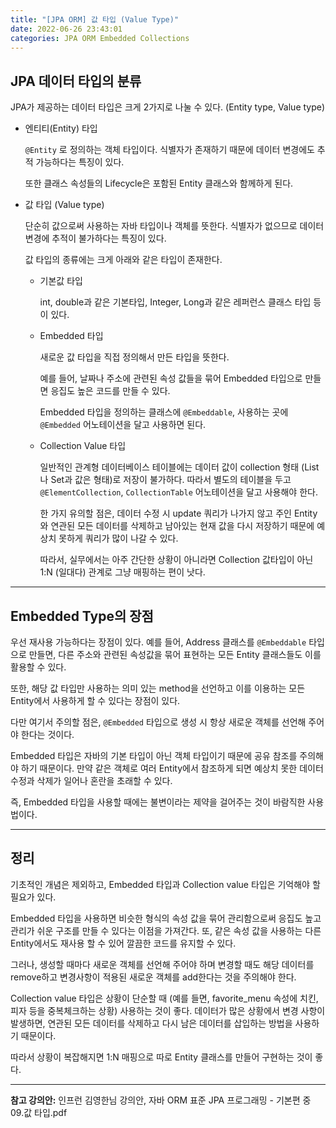```yaml
---
title: "[JPA ORM] 값 타입 (Value Type)"
date: 2022-06-26 23:43:01
categories: JPA ORM Embedded Collections
---
```


## JPA 데이터 타입의 분류

JPA가 제공하는 데이터 타입은 크게 2가지로 나눌 수 있다. (Entity type, Value type)

- 엔티티(Entity) 타입

  `@Entity` 로 정의하는 객체 타입이다. 식별자가 존재하기 때문에 데이터 변경에도 추적 가능하다는 특징이 있다.

  또한 클래스 속성들의 Lifecycle은 포함된 Entity 클래스와 함께하게 된다.

- 값 타입 (Value type)

  단순히 값으로써 사용하는 자바 타입이나 객체를 뜻한다. 식별자가 없으므로 데이터 변경에 추적이 불가하다는 특징이 있다.

  값 타입의 종류에는 크게 아래와 같은 타입이 존재한다.

  - 기본값 타입

    int, double과 같은 기본타입, Integer, Long과 같은 레퍼런스 클래스 타입 등이 있다.

  - Embedded 타입

    새로운 값 타입을 직접 정의해서 만든 타입을 뜻한다. 

    예를 들어, 날짜나 주소에 관련된 속성 값들을 묶어 Embedded 타입으로 만들면 응집도 높은 코드를 만들 수 있다.

    Embedded 타입을 정의하는 클래스에 `@Embeddable`, 사용하는 곳에 `@Embedded` 어노테이션을 달고 사용하면 된다.

  - Collection Value 타입

    일반적인 관계형 데이터베이스 테이블에는 데이터 값이 collection 형태 (List나 Set과 값은 형태)로 저장이 불가하다. 따라서 별도의 테이블을 두고 `@ElementCollection`, `CollectionTable` 어노테이션을 달고 사용해야 한다.

    한 가지 유의할 점은, 데이터 수정 시 update 쿼리가 나가지 않고 주인 Entity와 연관된 모든 데이터를 삭제하고 남아있는 현재 값을 다시 저장하기 때문에 예상치 못하게 쿼리가 많이 나갈 수 있다.

    따라서, 실무에서는 아주 간단한 상황이 아니라면 Collection 값타입이 아닌 1:N (일대다) 관계로 그냥 매핑하는 편이 낫다.

- - -

## Embedded Type의 장점

우선 재사용 가능하다는 장점이 있다. 예를 들어, Address 클래스를 `@Embeddable` 타입으로 만들면, 다른 주소와 관련된 속성값을 묶어 표현하는 모든 Entity 클래스들도 이를 활용할 수 있다.

또한, 해당 값 타입만 사용하는 의미 있는 method을 선언하고 이를 이용하는 모든 Entity에서 사용하게 할 수 있다는 장점이 있다.

다만 여기서 주의할 점은, `@Embedded` 타입으로 생성 시 항상 새로운 객체를 선언해 주어야 한다는 것이다. 

Embedded 타입은 자바의 기본 타입이 아닌 객체 타입이기 때문에 공유 참조를 주의해야 하기 때문이다. 만약 같은 객체로 여러 Entity에서 참조하게 되면 예상치 못한 데이터 수정과 삭제가 일어나 혼란을 초래할 수 있다.

즉, Embedded 타입을 사용할 때에는 불변이라는 제약을 걸어주는 것이 바람직한 사용법이다.

- - -

## 정리

기초적인 개념은 제외하고, Embedded 타입과 Collection value 타입은 기억해야 할 필요가 있다.

Embedded 타입을 사용하면 비슷한 형식의 속성 값을 묶어 관리함으로써 응집도 높고 관리가 쉬운 구조를 만들 수 있다는 이점을 가져간다. 또, 같은 속성 값을 사용하는 다른 Entity에서도 재사용 할 수 있어 깔끔한 코드를 유지할 수 있다. 

그러나, 생성할 때마다 새로운 객체를 선언해 주어야 하며 변경할 때도 해당 데이터를 remove하고 변경사항이 적용된 새로운 객체를 add한다는 것을 주의해야 한다.

Collection value 타입은 상황이 단순할 때 (예를 들면, favorite_menu 속성에 치킨, 피자 등을 중복체크하는 상황) 사용하는 것이 좋다. 데이터가 많은 상황에서 변경 사항이 발생하면, 연관된 모든 데이터를 삭제하고 다시 남은 데이터를 삽입하는 방법을 사용하기 때문이다.

 따라서 상황이 복잡해지면 1:N 매핑으로 따로 Entity 클래스를 만들어 구현하는 것이 좋다.


- - -


**참고 강의안:** 인프런 김영한님 강의안, 자바 ORM 표준 JPA 프로그래밍 - 기본편 중 09.값 타입.pdf
